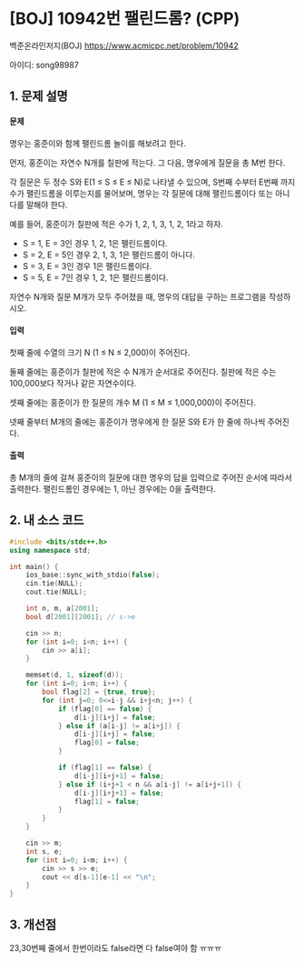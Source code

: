 # [BOJ] 10942번 팰린드롬? (CPP)


백준온라인저지(BOJ) https://www.acmicpc.net/problem/10942


아이디: song98987


## 1. 문제 설명

#### 문제
명우는 홍준이와 함께 팰린드롬 놀이를 해보려고 한다.

먼저, 홍준이는 자연수 N개를 칠판에 적는다. 그 다음, 명우에게 질문을 총 M번 한다.

각 질문은 두 정수 S와 E(1 ≤ S ≤ E ≤ N)로 나타낼 수 있으며, S번째 수부터 E번째 까지 수가 팰린드롬을 이루는지를 물어보며, 명우는 각 질문에 대해 팰린드롬이다 또는 아니다를 말해야 한다.

예를 들어, 홍준이가 칠판에 적은 수가 1, 2, 1, 3, 1, 2, 1라고 하자.

* S = 1, E = 3인 경우 1, 2, 1은 팰린드롬이다.
* S = 2, E = 5인 경우 2, 1, 3, 1은 팰린드롬이 아니다.
* S = 3, E = 3인 경우 1은 팰린드롬이다.
* S = 5, E = 7인 경우 1, 2, 1은 팰린드롬이다.

자연수 N개와 질문 M개가 모두 주어졌을 때, 명우의 대답을 구하는 프로그램을 작성하시오.

#### 입력
첫째 줄에 수열의 크기 N (1 ≤ N ≤ 2,000)이 주어진다.

둘째 줄에는 홍준이가 칠판에 적은 수 N개가 순서대로 주어진다. 칠판에 적은 수는 100,000보다 작거나 같은 자연수이다.

셋째 줄에는 홍준이가 한 질문의 개수 M (1 ≤ M ≤ 1,000,000)이 주어진다.

넷째 줄부터 M개의 줄에는 홍준이가 명우에게 한 질문 S와 E가 한 줄에 하나씩 주어진다.

#### 출력
총 M개의 줄에 걸쳐 홍준이의 질문에 대한 명우의 답을 입력으로 주어진 순서에 따라서 출력한다. 팰린드롬인 경우에는 1, 아닌 경우에는 0을 출력한다.

## 2. 내 소스 코드

```c++
#include <bits/stdc++.h>
using namespace std;

int main() {
    ios_base::sync_with_stdio(false);
    cin.tie(NULL);
    cout.tie(NULL);

    int n, m, a[2001];
    bool d[2001][2001]; // s->e

    cin >> n;
    for (int i=0; i<n; i++) {
        cin >> a[i];
    }

    memset(d, 1, sizeof(d));
    for (int i=0; i<n; i++) {
        bool flag[2] = {true, true};
        for (int j=0; 0<=i-j && i+j<n; j++) {
            if (flag[0] == false) {
                d[i-j][i+j] = false;
            } else if (a[i-j] != a[i+j]) {
                d[i-j][i+j] = false;
                flag[0] = false;
            }

            if (flag[1] == false) {
                d[i-j][i+j+1] = false;
            } else if (i+j+1 < n && a[i-j] != a[i+j+1]) {
                d[i-j][i+j+1] = false;
                flag[1] = false;
            }
        }
    }

    cin >> m;
    int s, e;
    for (int i=0; i<m; i++) {
        cin >> s >> e;
        cout << d[s-1][e-1] << "\n";
    }
}
```

## 3. 개선점

23,30번째 줄에서 한번이라도 false라면 다 false여야 함 ㅠㅠㅠ